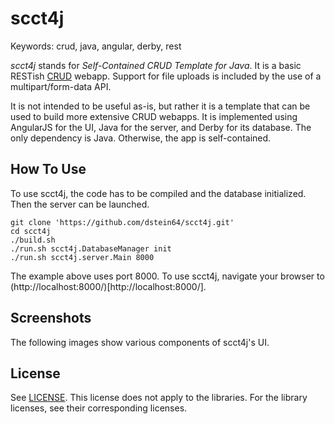 scct4j
======

Keywords: crud, java, angular, derby, rest

*scct4j* stands for *Self-Contained CRUD Template for Java*. It is a basic RESTish
[CRUD](https://en.wikipedia.org/wiki/Create,_read,_update_and_delete) webapp.
Support for file uploads is included by the use of a multipart/form-data API.

It is not intended to be useful as-is, but rather it is a template that can be
used to build more extensive CRUD webapps. It is implemented using AngularJS for
the UI, Java for the server, and Derby for its database. The only dependency is Java.
Otherwise, the app is self-contained.

How To Use
----------

To use scct4j, the code has to be compiled and the database initialized.
Then the server can be launched.

```
git clone 'https://github.com/dstein64/scct4j.git'
cd scct4j
./build.sh
./run.sh scct4j.DatabaseManager init
./run.sh scct4j.server.Main 8000
```

The example above uses port 8000. To use scct4j, navigate your browser
to (http://localhost:8000/)[http://localhost:8000/].

Screenshots
-----------

The following images show various components of scct4j's UI.

License
-------

See [LICENSE](LICENSE).
This license does not apply to the libraries. For the library licenses, see their corresponding licenses.
